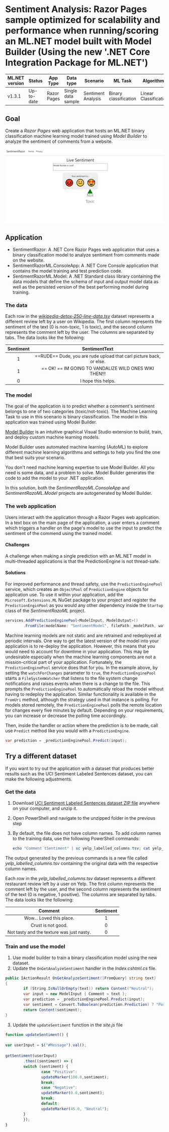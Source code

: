# Sentiment Analysis: Razor Pages sample optimized for scalability and performance when running/scoring an ML.NET model built with Model Builder (Using the new '.NET Core Integration Package for ML.NET')


| ML.NET version | Status                        | App Type    | Data type | Scenario            | ML Task                   | Algorithms                  |
|----------------|-------------------------------|-------------|-----------|---------------------|---------------------------|-----------------------------|
| v1.3.1           | Up-to-date | Razor Pages | Single data sample | Sentiment Analysis | Binary classification | Linear Classification |

## Goal

Create a *Razor Pages* web application that hosts an ML.NET binary classification machine learning model trained using *Model Builder* to analyze the sentiment of comments from a website.

![Razor app running](./Images/web-app.png)

## Application

- SentimentRazor: A .NET Core Razor Pages web application that uses a binary classification model to analyze sentiment from comments made on the website. 
- SentimentRazorML.ConsoleApp: A .NET Core Console application that contains the model training and test prediction code.
- SentimentRazorML.Model: A .NET Standard class library containing the data models that define the schema of input and output model data as well as the persisted version of the best performing model during training.

### The data

Each row in the [*wikipedia-detox-250-line-data.tsv*](https://raw.githubusercontent.com/dotnet/machinelearning/master/test/data/wikipedia-detox-250-line-data.tsv) dataset represents a different review left by a user on Wikipedia. The first column represents the sentiment of the text (0 is non-toxic, 1 is toxic), and the second column represents the comment left by the user. The columns are separated by tabs. The data looks like the following:

| Sentiment | SentimentText |
| :---: | :---: |
1 | ==RUDE== Dude, you are rude upload that carl picture back, or else.
1 | == OK! ==  IM GOING TO VANDALIZE WILD ONES WIKI THEN!!!
0 | I hope this helps.

### The model

The goal of the application is to predict whether a comment's sentiment belongs to one of two categories (toxic/not-toxic). The Machine Learning Task to use in this scenario is binary classification. The model in this application was trained using Model Builder.

[Model Builder](https://marketplace.visualstudio.com/items?itemName=MLNET.07) is an intuitive graphical Visual Studio extension to build, train, and deploy custom machine learning models.

Model Builder uses automated machine learning (AutoML) to explore different machine learning algorithms and settings to help you find the one that best suits your scenario.

You don't need machine learning expertise to use Model Builder. All you need is some data, and a problem to solve. Model Builder generates the code to add the model to your .NET application.

In this solution, both the *SentimentRazoML.ConsoleApp* and *SentimentRazoML.Model* projects are autogenerated by Model Builder. 

### The web application

Users interact with the application through a Razor Pages web application. In a text box on the main page of the application, a user enters a comment which triggers a handler on the page's model to use the input to predict the sentiment of the commend using the trained model. 

#### Challenges

A challenge when making a single prediction with an ML.NET model in multi-threaded applications is that the PredictionEngine is not thread-safe. 

#### Solutions

For improved performance and thread safety, use the `PredictionEnginePool` service, which creates an `ObjectPool` of `PredictionEngine` objects for application use. To use it within your application, add the `Microsoft.Extensions.ML` NuGet package to your project and register the `PredictionEnginPool` as you would any other dependency inside the `Startup` class of the *SentimentRazoML* project. 

```csharp
services.AddPredictionEnginePool<ModelInput, ModelOutput>()
        .FromFile(modelName: "SentimentModel", filePath:_modelPath, watchForChanges:true);
```

Machine learning models are not static and are retrained and redeployed at periodic intervals. One way to get the latest version of the model into your application is to re-deploy the application. However, this means that you would need to account for downtime in your application. This may be undesirable especially when the machine learning components are not a mission-critical part of your application. Fortunately, the `PredictionEnginePool` service does that for you. In the example above, by setting the `watchForChanges` parameter to `true`, the `PredictionEnginePool` starts a `FileSystemWatcher` that listens to the file system change notifications and raises events when there is a change to the file. This prompts the `PredictionEnginePool` to automatically reload the model without having to redeploy the application. Similar functionality is available in the `FromUri` method, although the strategy used in that instance is polling. For models stored remotely, the `PredictionEnginePool` polls the remote location for changes every five minutes by default. Depending on your requirements, you can increase or decrease the polling time accordingly.

Then, inside the handler or action where the prediction is to be made, call use `Predict` method like you would with a `PredictionEngine`.

```csharp
var prediction = _predictionEnginePool.Predict(input);
```

## Try a different dataset

If you want to try out the application with a dataset that produces better results such as the UCI Sentiment Labeled Sentences dataset, you can make the following adjustments. 

### Get the data

1. Download [UCI Sentiment Labeled Sentences dataset ZIP file](https://archive.ics.uci.edu/ml/machine-learning-databases/00331/sentiment%20labelled%20sentences.zip) anywhere on your computer, and unzip it.	
1. Open PowerShell and navigate to the unzipped folder in the previous step	
1. By default, the file does not have column names. To add column names to the training data, use the following PowerShell commands:	

    ```powershell	
    echo "Comment`tSentiment" | sc yelp_labelled_columns.tsv; cat yelp_labelled.tsv | sc yelp_labelled_columns.tsv	
    ```

The output generated by the previous commands is a new file called *yelp_labelled_columns.tsv* containing the original data with the respective column names. 

Each row in the *yelp_labelled_columns.tsv* dataset represents a different restaurant review left by a user on Yelp. The first column represents the comment left by the user, and the second column represents the sentiment of the text (0 is negative, 1 positive). The columns are separated by tabs. The data looks like the following:

| Comment | Sentiment |
| :---: | :---: |
Wow... Loved this place.| 1	
Crust is not good.	    | 0	
Not tasty and the texture was just nasty. | 0

### Train and use the model

1. Use model builder to train a binary classification model using the new dataset. 
2. Update the `OnGetAnalyzeSentiment` handler in the *Index.cshtml.cs* file.

```csharp
public IActionResult OnGetAnalyzeSentiment([FromQuery] string text)
{
        if (String.IsNullOrEmpty(text)) return Content("Neutral");
        var input = new ModelInput { Comment = text };
        var prediction = _predictionEnginePool.Predict(input);
        var sentiment = Convert.ToBoolean(prediction.Prediction) ? "Positive" : "Negative";
        return Content(sentiment);
}
```

3. Update the `updateSentiment` function in the *site.js* file

```javascript
function updateSentiment() {

var userInput = $("#Message").val();

getSentiment(userInput)
        .then((sentiment) => {
        switch (sentiment) {
                case "Positive":
                updateMarker(100.0,sentiment);
                break;
                case "Negative":
                updateMarker(0.0,sentiment);
                break;
                default:
                updateMarker(45.0, "Neutral");
        }
        });
}
```